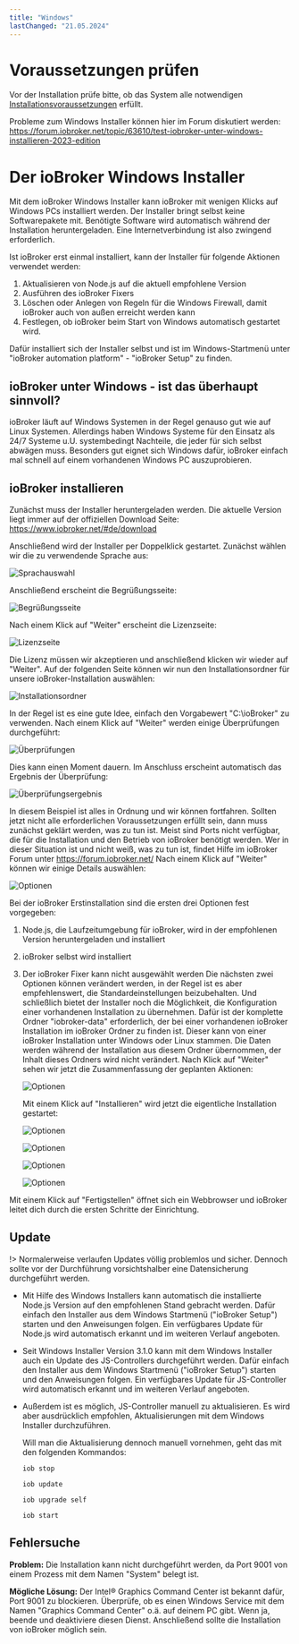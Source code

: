 ```yaml
---
title: "Windows"
lastChanged: "21.05.2024"
---
```


# Voraussetzungen prüfen

Vor der Installation prüfe bitte, ob das System alle notwendigen [Installationsvoraussetzungen](./requirements.md) erfüllt.

Probleme zum Windows Installer können hier im Forum diskutiert werden: https://forum.iobroker.net/topic/63610/test-iobroker-unter-windows-installieren-2023-edition

# Der ioBroker Windows Installer

Mit dem ioBroker Windows Installer kann ioBroker mit wenigen Klicks auf Windows PCs installiert werden. Der Installer bringt selbst keine Softwarepakete mit. Benötigte Software wird automatisch während der Installation heruntergeladen. Eine Internetverbindung ist also zwingend erforderlich.

Ist ioBroker erst einmal installiert, kann der Installer für folgende Aktionen verwendet werden:

1. Aktualisieren von Node.js auf die aktuell empfohlene Version
2. Ausführen des ioBroker Fixers
3. Löschen oder Anlegen von Regeln für die Windows Firewall, damit ioBroker auch von außen erreicht werden kann
4. Festlegen, ob ioBroker beim Start von Windows automatisch gestartet wird.

Dafür installiert sich der Installer selbst und ist im Windows-Startmenü unter "ioBroker automation platform" - "ioBroker Setup" zu finden.

## ioBroker unter Windows - ist das überhaupt sinnvoll?

ioBroker läuft auf Windows Systemen in der Regel genauso gut wie auf Linux Systemen. Allerdings haben Windows Systeme für den Einsatz als 24/7 Systeme u.U. systembedingt Nachteile, die jeder für sich selbst abwägen muss.
Besonders gut eignet sich Windows dafür, ioBroker einfach mal schnell auf einem vorhandenen Windows PC auszuprobieren.

## ioBroker installieren

Zunächst muss der Installer heruntergeladen werden. Die aktuelle Version liegt immer auf der offiziellen Download Seite: https://www.iobroker.net/#de/download

Anschließend wird der Installer per Doppelklick gestartet. Zunächst wählen wir die zu verwendende Sprache aus:

![Sprachauswahl](./media/windows/InstallWin_language.png "Sprachauswahl")

Anschließend erscheint die Begrüßungsseite:

![Begrüßungsseite](./media/windows/InstallWin_welcome.png "Begrüßungsseite")

Nach einem Klick auf "Weiter" erscheint die Lizenzseite:

![Lizenzseite](./media/windows/InstallWin_license.png "Lizenzseite")

Die Lizenz müssen wir akzeptieren und anschließend klicken wir wieder auf "Weiter". Auf der folgenden Seite können wir nun den Installationsordner für unsere ioBroker-Installation auswählen:

![Installationsordner](./media/windows/InstallWin_folder.png "Installationsordner")

In der Regel ist es eine gute Idee, einfach den Vorgabewert "C:\ioBroker" zu verwenden. Nach einem Klick auf "Weiter" werden einige Überprüfungen durchgeführt:

![Überprüfungen](./media/windows/InstallWin_check.png "Überprüfungen")

Dies kann einen Moment dauern. Im Anschluss erscheint automatisch das Ergebnis der Überprüfung:

![Überprüfungsergebnis](./media/windows/InstallWin_checkresult.png "Überprüfungsergebnis")

In diesem Beispiel ist alles in Ordnung und wir können fortfahren. Sollten jetzt nicht alle erforderlichen Voraussetzungen erfüllt sein, dann muss zunächst geklärt werden, was zu tun ist. Meist sind Ports nicht verfügbar, die für die Installation und den Betrieb von ioBroker benötigt werden. Wer in dieser Situation ist und nicht weiß, was zu tun ist, findet Hilfe im ioBroker Forum unter https://forum.iobroker.net/
Nach einem Klick auf "Weiter" können wir einige Details auswählen:

![Optionen](./media/windows/InstallWin_options.png "Optionen")

Bei der ioBroker Erstinstallation sind die ersten drei Optionen fest vorgegeben:

1. Node.js, die Laufzeitumgebung für ioBroker, wird in der empfohlenen Version heruntergeladen und installiert
2. ioBroker selbst wird installiert
3. Der ioBroker Fixer kann nicht ausgewählt werden
   Die nächsten zwei Optionen können verändert werden, in der Regel ist es aber empfehlenswert, die Standardeinstellungen beizubehalten.
   Und schließlich bietet der Installer noch die Möglichkeit, die Konfiguration einer vorhandenen Installation zu übernehmen. Dafür ist der komplette Ordner "iobroker-data" erforderlich, der bei einer vorhandenen ioBroker Installation im ioBroker Ordner zu finden ist. Dieser kann von einer ioBroker Installation unter Windows oder Linux stammen. Die Daten werden während der Installation aus diesem Ordner übernommen, der Inhalt dieses Ordners wird nicht verändert.
   Nach Klick auf "Weiter" sehen wir jetzt die Zusammenfassung der geplanten Aktionen:

   ![Optionen](./media/windows/InstallWin_summary.png "Optionen")

   Mit einem Klick auf "Installieren" wird jetzt die eigentliche Installation gestartet:

   ![Optionen](./media/windows/InstallWin_downloadnode.png "Optionen")

   ![Optionen](./media/windows/InstallWin_installnode.png "Optionen")

   ![Optionen](./media/windows/InstallWin_installiobroker.png "Optionen")

   ![Optionen](./media/windows/InstallWin_finish.png "Optionen")

Mit einem Klick auf "Fertigstellen" öffnet sich ein Webbrowser und ioBroker leitet dich durch die ersten Schritte der Einrichtung.

## Update

!> Normalerweise verlaufen Updates völlig problemlos und sicher. Dennoch sollte vor der Durchführung vorsichtshalber eine Datensicherung durchgeführt werden.

- Mit Hilfe des Windows Installers kann automatisch die installierte Node.js Version auf den empfohlenen Stand gebracht werden.
  Dafür einfach den Installer aus dem Windows Startmenü ("ioBroker Setup") starten und den Anweisungen folgen. Ein verfügbares Update für Node.js wird automatisch erkannt und im weiteren Verlauf angeboten.
- Seit Windows Installer Version 3.1.0 kann mit dem Windows Installer auch ein Update des JS-Controllers durchgeführt werden.
  Dafür einfach den Installer aus dem Windows Startmenü ("ioBroker Setup") starten und den Anweisungen folgen. Ein verfügbares Update für JS-Controller wird automatisch erkannt und im weiteren Verlauf angeboten.
- Außerdem ist es möglich, JS-Controller manuell zu aktualisieren. Es wird aber ausdrücklich empfohlen, Aktualisierungen mit dem Windows Installer durchzuführen.

  Will man die Aktualisierung dennoch manuell vornehmen, geht das mit den folgenden Kommandos:

  `iob stop`

  `iob update`

  `iob upgrade self`

  `iob start`

## Fehlersuche

**Problem:**
Die Installation kann nicht durchgeführt werden, da Port 9001 von einem Prozess mit dem Namen "System" belegt ist.

**Mögliche Lösung:**
Der Intel® Graphics Command Center ist bekannt dafür, Port 9001 zu blockieren.
Überprüfe, ob es einen Windows Service mit dem Namen "Graphics Command Center" o.ä. auf deinem PC gibt. Wenn ja, beende und deaktiviere diesen Dienst.
Anschließend sollte die Installation von ioBroker möglich sein.
